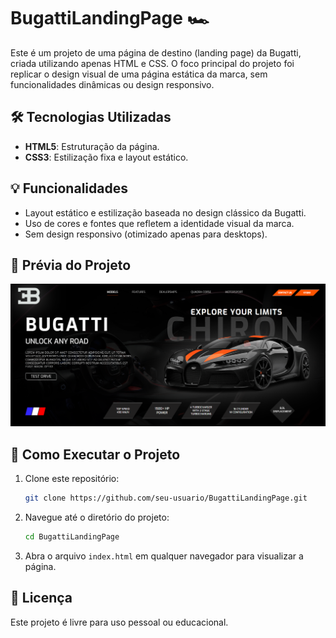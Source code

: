 # BugattiLandingPage 🏎️

Este é um projeto de uma página de destino (landing page) da Bugatti, criada utilizando apenas HTML e CSS. O foco principal do projeto foi replicar o design visual de uma página estática da marca, sem funcionalidades dinâmicas ou design responsivo.

## 🛠️ Tecnologias Utilizadas

- **HTML5**: Estruturação da página.
- **CSS3**: Estilização fixa e layout estático.

## 💡 Funcionalidades

- Layout estático e estilização baseada no design clássico da Bugatti.
- Uso de cores e fontes que refletem a identidade visual da marca.
- Sem design responsivo (otimizado apenas para desktops).

## 📸 Prévia do Projeto

<img src="image.png" alt="Prévia da Bugatti Landing Page">

## 🚀 Como Executar o Projeto

1. Clone este repositório:
   ```bash
   git clone https://github.com/seu-usuario/BugattiLandingPage.git
   ```

2. Navegue até o diretório do projeto:
   ```bash
   cd BugattiLandingPage
   ```

3. Abra o arquivo `index.html` em qualquer navegador para visualizar a página.

## 📄 Licença

Este projeto é livre para uso pessoal ou educacional.

